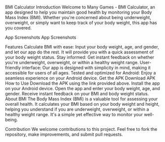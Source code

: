 BMI Calculator
Introduction
Welcome to Many Games - BMI Calculator, an app designed to help you maintain good health by monitoring your Body Mass Index (BMI). Whether you're concerned about being underweight, overweight, or simply want to keep track of your body weight, this app has you covered.

App Screenshots
App Screenshots

Features
Calculate BMI with ease: Input your body weight, age, and gender, and let our app do the rest. It will provide you with a quick assessment of your body weight status.
Stay informed: Get instant feedback on whether you're underweight, overweight, or within a healthy weight range.
User-friendly interface: Our app is designed with simplicity in mind, making it accessible for users of all ages.
Tested and optimized for Android: Enjoy a seamless experience on your Android device.
Get the APK
Download APK
How to Use
Download the APK using the link provided above.
Install the app on your Android device.
Open the app and enter your body weight, age, and gender.
Receive instant feedback on your BMI and body weight status.
About BMI
The Body Mass Index (BMI) is a valuable tool for assessing your overall health. It calculates your BMI based on your body weight and height, helping you understand if you are underweight, overweight, or within a healthy weight range. It's a simple yet effective way to monitor your well-being.

Contribution
We welcome contributions to this project. Feel free to fork the repository, make improvements, and submit pull requests.


